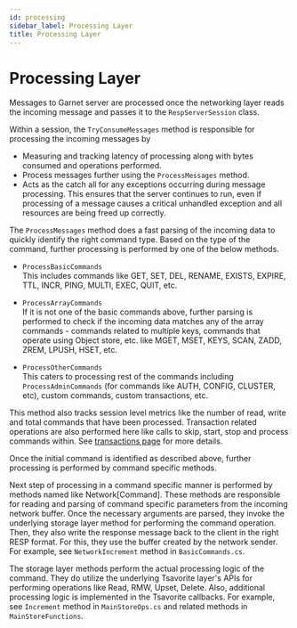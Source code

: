 ```yaml
---
id: processing
sidebar_label: Processing Layer
title: Processing Layer
---
```


# Processing Layer

Messages to Garnet server are processed once the networking layer reads the incoming message and passes it to the `RespServerSession` class. 

Within a session, the `TryConsumeMessages` method is responsible for processing the incoming messages by
* Measuring and tracking latency of processing along with bytes consumed and operations performed.
* Process messages further using the `ProcessMessages` method.
* Acts as the catch all for any exceptions occurring during message processing. This ensures that the server continues to run, even if processing of a message causes a critical unhandled exception and all resources are being freed up correctly.

The `ProcessMessages` method does a fast parsing of the incoming data to quickly identify the right command type. Based on the type of the command, further processing is performed by one of the below methods.

* `ProcessBasicCommands`  
  This includes commands like GET, SET, DEL, RENAME, EXISTS, EXPIRE, TTL, INCR, PING, MULTI, EXEC, QUIT, etc.

* `ProcessArrayCommands`  
  If it is not one of the basic commands above, further parsing is performed to check if the incoming data matches any of the array commands - commands related to multiple keys, commands that operate using Object store, etc. like MGET, MSET, KEYS, SCAN, ZADD, ZREM, LPUSH, HSET, etc.

* `ProcessOtherCommands`  
  This caters to processing rest of the commands including `ProcessAdminCommands` (for commands like AUTH, CONFIG, CLUSTER, etc), custom commands, custom transactions, etc.

This method also tracks session level metrics like the number of read, write and total commands that have been processed.
Transaction related operations are also performed here like calls to skip, start, stop and process commands within. See [transactions page](transactions.md) for more details.

Once the initial command is identified as described above, further processing is performed by command specific methods.

Next step of processing in a command specific manner is performed by methods named like Network[Command]. These methods are responsible for reading and parsing of command 
specific parameters from the incoming network buffer. Once the necessary arguments are parsed, they invoke the underlying storage layer method for performing the command operation. Then, they also write the response message back to the client in the right RESP format. For this, they use the buffer created by the network sender.
For example, see `NetworkIncrement` method in `BasicCommands.cs`.

The storage layer methods perform the actual processing logic of the command. They do utilize the underlying Tsavorite layer's APIs for performing operations like Read, RMW, Upset, Delete. Also, additional processing logic is implemented in the Tsavorite callbacks.
For example, see `Increment` method in `MainStoreOps.cs` and related methods in `MainStoreFunctions`.
